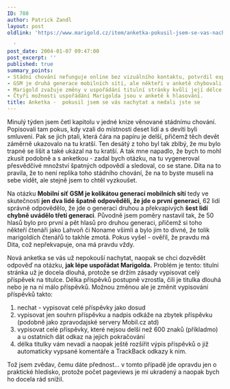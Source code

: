 ```yaml
---
ID: 780
author: Patrick Zandl
layout: post
oldlink: 'https://www.marigold.cz/item/anketka-pokusil-jsem-se-vas-nachytat-a-nedali-jste-se

  '
post_date: 2004-01-07 09:47:00
post_excerpt: ''
published: true
summary_points:
- Stádní chování nefunguje online bez vizuálního kontaktu, potvrdil experiment s anketou.
- GSM je druhá generace mobilních sítí, ale někteří v anketě chybovali.
- Marigold zvažuje změny v uspořádání titulní stránky kvůli její délce.
- Čtyři možnosti uspořádání Marigolda jsou v anketě k hlasování.
title: Anketka -  pokusil jsem se vás nachytat a nedali jste se
---
```


<p>
Minulý týden jsem četl kapitolu v jedné knize věnované stádnímu chování. Popisovali tam pokus, kdy vzali do místnosti deset lidí a s devíti byli smluveni. Pak se jich ptali, která čára na papíru je delší, přičemž těch devět záměrně ukazovalo na tu kratší. Ten desátý z toho byl tak zblbý, že mu bylo trapné se lišit a také ukázal na tu kratší. A tak mne napadlo, že bych to mohl zkusit podobně a s anketkou - zadal bych otázku, na tu vygeneroval přesvědčivé množství špatných odpovědí a sledoval, co se stane. Dita na to pravila, že to není replika toho stádního chování, že na to byste museli na sebe vidět, ale stejně jsem to chtěl vyzkoušet. </p>

<p>
Na otázku <STRONG>Mobilní síť GSM je kolikátou generací mobilních sítí</STRONG> tedy ve skutečnosti <STRONG>jen dva lidé špatně odpověděli, že jde o první generaci</STRONG>, 62 lidí správně odpovědělo, že jde o generaci druhou a překvapivých <STRONG>šest lidí chybně uvádělo třetí generaci</STRONG>. Původně jsem poměry nastavil tak, že 50 hlasů bylo pro první a pět hlasů pro druhou generaci, přičemž si toho někteří čtenáři jako Lahvoň či Noname všimli a bylo jim to divné, že tolik marigoldích čtenářů to takhle zmotá. Pokus vyšel - ověřil, že pravdu má Dita, což nepřekvapuje, ona má pravdu vždy. </p>

<p>
Nová anketka se vás už nepokouší nachytat, naopak se chci dozvědět odpověď na otázku, <STRONG>jak lépe uspořádat Marigolda.</STRONG> Problém je tento: titulní stránka už je docela dlouhá, protože se držím zásady vypisovat celý příspěvek na titulce. Délka příspěvků postupně vzrostla, čili je titulka dlouhá nebo je na ní málo příspěvků. Možnou změnou ale je změnit vypisování příspěvků takto:</p>

<OL>
<LI>nechat - vypisovat celé příspěvky jako dosud</LI>
<LI>vypisovat jen souhrn příspěvku a nadpis odkáže na zbytek příspěvku (podobně jako zpravodajské servery Mobil.cz atd)</LI>
<LI>vypisovat celé příspěvky, které nejsou delší než 600 znaků (příkladmo) a u ostatních dát odkaz na jejich pokračování</LI>
<LI>délka titulky vám nevadí a naopak ještě rozšířit výpis příspěvků o již automaticky vypsané komentáře a TrackBack odkazy k nim.</LI></OL>
<p>
Tož jsem zvědav, čemu dáte přednost... v tomto případě jde opravdu jen o praktické hledisko, protože počet pageviews je mi ukradený a naopak bych ho docela rád snížil.</p>